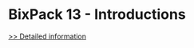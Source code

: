 # BixPack 13 - Introductions
[>> Detailed information](https://secure.shareit.com/shareit/product.html?productid=300602079&affiliateid=200057808)